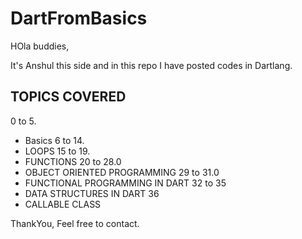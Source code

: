 # DartFromBasics

HOla buddies,

It's Anshul this side and in this repo I have posted codes in Dartlang.

## TOPICS COVERED
0 to 5.
  - Basics
6 to 14.
  - LOOPS
15 to 19.
  - FUNCTIONS
20 to 28.0
  - OBJECT ORIENTED PROGRAMMING 
29 to 31.0
  - FUNCTIONAL PROGRAMMING IN DART
32 to 35
  - DATA STRUCTURES IN DART
36
  - CALLABLE CLASS

ThankYou,
Feel free to contact.
